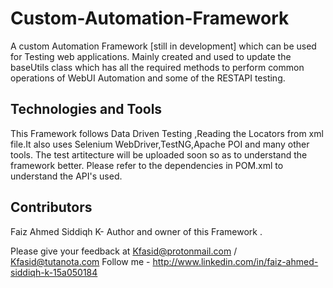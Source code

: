 # Custom-Automation-Framework
A custom Automation Framework [still in development] which can be used for Testing web applications.
Mainly created and used to update the baseUtils class which has all the required methods to perform common operations of WebUI Automation and some of the RESTAPI testing.


## Technologies and Tools
This Framework follows Data Driven Testing ,Reading the Locators from xml file.It also uses Selenium WebDriver,TestNG,Apache POI and many other tools.
The test artitecture will be uploaded soon so as to understand the framework better.
Please refer to the dependencies in POM.xml to understand the API's used.


## Contributors

Faiz Ahmed Siddiqh K- Author and owner of this Framework .

Please give your feedback at  Kfasid@protonmail.com / Kfasid@tutanota.com
Follow me - http://www.linkedin.com/in/faiz-ahmed-siddiqh-k-15a050184
